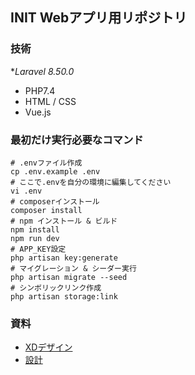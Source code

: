 ## INIT Webアプリ用リポジトリ

### 技術
**Laravel 8.50.0*
- PHP7.4
- HTML / CSS
- Vue.js

### 最初だけ実行必要なコマンド
```
# .envファイル作成
cp .env.example .env
# ここで.envを自分の環境に編集してください
vi .env
# composerインストール
composer install
# npm インストール & ビルド
npm install
npm run dev
# APP_KEY設定
php artisan key:generate
# マイグレーション & シーダー実行
php artisan migrate --seed
# シンボリックリンク作成
php artisan storage:link
```

### 資料
- [XDデザイン](https://xd.adobe.com/view/ee793497-0356-4907-9c78-058d14e2b1c6-bb2a/)
- [設計](https://docs.google.com/spreadsheets/d/1FI2-o69B-Qwq7OY3VXW4r-EhMBn6x7I7vYLIkmLrm10/edit#gid=2015969446)